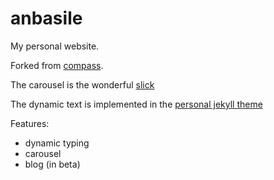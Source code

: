 # anbasile
My personal website.

Forked from [compass](https://github.com/excentris/compass).

The carousel is the wonderful [slick](http://kenwheeler.github.io/slick/)

The dynamic text is implemented in the [personal jekyll theme](https://github.com/PanosSakkos/personal-jekyll-theme)

Features:
- dynamic typing
- carousel
- blog (in beta)
